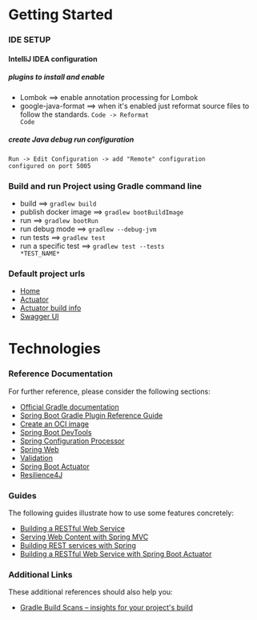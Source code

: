 # Getting Started

### IDE SETUP
#### IntelliJ IDEA configuration
##### plugins to install and enable
* Lombok ==> enable annotation processing for Lombok
* google-java-format  ==> when it's enabled just reformat source files to follow the standards. <code>Code -> Reformat Code</code>

##### create Java debug run configuration
<code>Run -> Edit Configuration -> add "Remote" configuration configured on port 5005</code>

### Build and run Project using Gradle command line
* build ==> <code>gradlew build</code>
* publish docker image ==> <code>gradlew bootBuildImage</code>
* run ==> <code>gradlew bootRun</code>
* run debug mode ==> <code>gradlew --debug-jvm</code>
* run tests ==> <code>gradlew test</code>
* run a specific test ==> <code>gradlew test --tests \*TEST_NAME\*</code>

### Default project urls
* [Home](http://localhost:8080)
* [Actuator](http://localhost:8080/actuator)
* [Actuator build info](http://localhost:8080/actuator/info)
* [Swagger UI](http://localhost:8080/swagger-ui.html)

# Technologies
### Reference Documentation
For further reference, please consider the following sections:

* [Official Gradle documentation](https://docs.gradle.org)
* [Spring Boot Gradle Plugin Reference Guide](https://docs.spring.io/spring-boot/docs/2.3.0.M4/gradle-plugin/reference/html/)
* [Create an OCI image](https://docs.spring.io/spring-boot/docs/2.3.0.M4/gradle-plugin/reference/html/#build-image)
* [Spring Boot DevTools](https://docs.spring.io/spring-boot/docs/2.2.6.RELEASE/reference/htmlsingle/#using-boot-devtools)
* [Spring Configuration Processor](https://docs.spring.io/spring-boot/docs/2.2.6.RELEASE/reference/htmlsingle/#configuration-metadata-annotation-processor)
* [Spring Web](https://docs.spring.io/spring-boot/docs/2.2.6.RELEASE/reference/htmlsingle/#boot-features-developing-web-applications)
* [Validation](https://docs.spring.io/spring-boot/docs/2.2.6.RELEASE/reference/htmlsingle/#boot-features-validation)
* [Spring Boot Actuator](https://docs.spring.io/spring-boot/docs/2.2.6.RELEASE/reference/htmlsingle/#production-ready)
* [Resilience4J](https://cloud.spring.io/spring-cloud-static/spring-cloud-circuitbreaker/current/reference/html)

### Guides
The following guides illustrate how to use some features concretely:

* [Building a RESTful Web Service](https://spring.io/guides/gs/rest-service/)
* [Serving Web Content with Spring MVC](https://spring.io/guides/gs/serving-web-content/)
* [Building REST services with Spring](https://spring.io/guides/tutorials/bookmarks/)
* [Building a RESTful Web Service with Spring Boot Actuator](https://spring.io/guides/gs/actuator-service/)

### Additional Links
These additional references should also help you:

* [Gradle Build Scans – insights for your project's build](https://scans.gradle.com#gradle)

